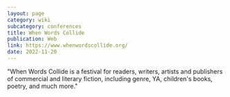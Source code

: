 ```yaml
---
layout: page
category: wiki
subcategory: conferences
title: When Words Collide
publication: Web
link: https://www.whenwordscollide.org/
date: 2022-11-20
---
```


"When Words Collide is a festival for readers, writers, artists and publishers of commercial and literary fiction, including genre, YA, children's books, poetry, and much more."
